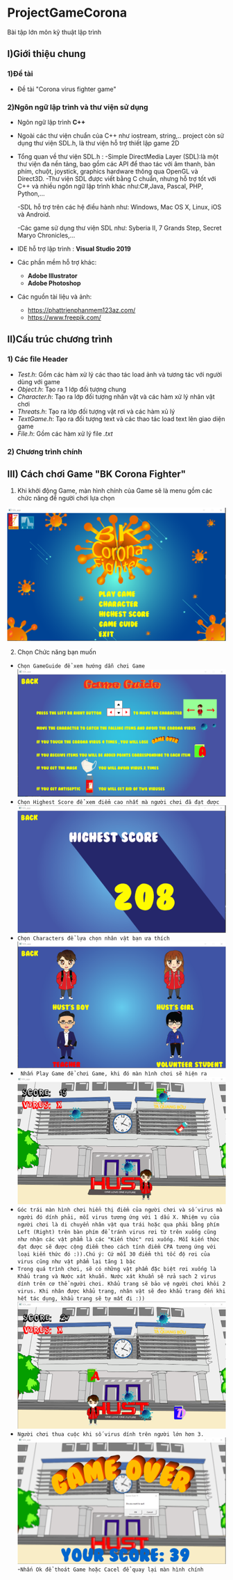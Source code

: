 # ProjectGameCorona
Bài tập lớn môn kỹ thuật lập trình
## I)Giới thiệu chung
### 1)Đề tài
- Đề tài "Corona virus fighter game"
### 2)Ngôn ngữ lập trình và thư viện sử dụng
 - Ngôn ngữ lập trình  **C++** 
 - Ngoài các thư viện chuẩn của C++ như iostream, string,.. project còn sử dụng thư viện SDL.h, là thư viện hỗ trợ thiết lập game 2D
 - Tổng quan về thư viện SDL.h :
     -Simple DirectMedia Layer (SDL):là một thư viện đa nền tảng, bao gồm các API để thao tác với âm thanh, bàn phím, chuột, joystick, graphics hardware thông qua OpenGL và Direct3D.
     -Thư viện SDL được viết bằng C chuẩn, nhưng hỗ trợ tốt với C++ và nhiều ngôn ngữ lập trình khác như:C#,Java, Pascal, PHP, Python,...

     -SDL hỗ trợ trên các hệ điều hành như: Windows, Mac OS X, Linux, iOS và Android.
 
     -Các game sử dụng thư viện SDL như: Syberia II, 7 Grands Step, Secret Maryo Chronicles,…
- IDE hỗ trợ lập trình : **Visual Studio 2019**
- Các phần mềm hỗ trợ khác:
  - **Adobe Illustrator** 
  - **Adobe Photoshop**
- Các nguồn tài liệu và ảnh:
  - https://phattrienphanmem123az.com/
  - https://www.freepik.com/
## II)Cấu trúc chương trình
### 1) Các file Header
- *Test.h*: Gồm các hàm xử lý các thao tác load ảnh và tương tác với người dùng với game
- *Object.h*: Tạo ra 1 lớp đối tượng chung
- *Character.h*: Tạo ra lớp đối tượng nhân vật và các hàm xử lý nhân vật chơi
- *Threats.h*: Tạo ra lớp đối tượng vật rơi và các hàm xủ lý
- *TextGame.h*: Tạo ra đối tượng text và các thao tác load text lên giao diện game
- *File.h*: Gồm các hàm xử lý file *.txt*
### 2) Chương trình chính
## III) Cách chơi Game "BK Corona Fighter"
1) Khi khởi động Game, màn hình chính của Game sẽ là menu gồm các chức năng để người chơi lựa chọn

<img src="Gameimg1.png">

2) Chọn Chức năng bạn muốn
  - ```Chọn GameGuide để xem hướng dẫn chơi Game```
    <img src="Gameimg4.png">
  - ```Chọn Highest Score để xem điểm cao nhất mà người chơi đã đạt được```
    <img src="Gameimg3.png">
  - ```Chọn Characters để lựa chọn nhân vật bạn ưa thích```
    <img src="Gameimg2.png">
  - ``` Nhấn Play Game để chơi Game, khi đó màn hình chơi sẽ hiện ra```
    <img src="Gameimg5.png">
  - ```Góc trái màn hình chơi hiển thị điểm của người chơi và số virus mà người đó dính phải, mỗi virus tương ứng với 1 dấu X. Nhiệm vụ của người chơi là di chuyển nhân vật qua trái hoặc qua phải bằng phím Left (Right) trên bàn phím để tránh virus rơi từ trên xuống cũng như nhận các vật phẩm là các "Kiến thức" rơi xuống. Mỗi kiến thức đạt được sẽ được cộng điểm theo cách tính điểm CPA tương ứng với loại kiến thức đó :)).Chú ý: Cứ mỗi 30 điểm thì tốc độ rơi của virus cũng như vật phẩm lại tăng 1 bậc```
  - ```Trong quá trình chơi, sẽ có những vật phẩm đặc biệt rơi xuống là Khẩu trang và Nước xát khuẩn. Nước xát khuẩn sẽ rửa sạch 2 virus dính trên cơ thể người chơi. Khẩu trang sẽ bảo vệ người chơi khỏi 2 virus. Khi nhân được khẩu trang, nhân vật sẽ đeo khẩu trang đến khi hết tác dụng, khẩu trang sẽ tự mất đi :))```
    <img src="Gameimg6.png">
  - ``` Người chơi thua cuộc khi số virus dính trên người lớn hơn 3. ```
    <img src="Gameimg7.png">
  -``` Nhấn Ok để thoát Game hoặc Cacel để quay lại màn hình chính ```
